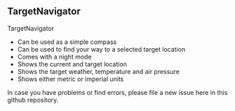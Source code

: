 ## TargetNavigator

TargetNavigator
- Can be used as a simple compass
- Can be used to find your way to a selected target location
- Comes with a night mode
- Shows the current and target location
- Shows the target weather, temperature and air pressure
- Shows either metric or imperial units

In case you have problems or find errors, please file a new issue here in this github repository.
